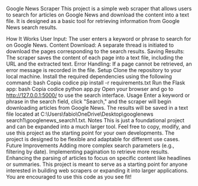 Google News Scraper
This project is a simple web scraper that allows users to search for articles on Google News and download the content into a text file. It is designed as a basic tool for retrieving information from Google News search results.

How It Works
User Input: The user enters a keyword or phrase to search for on Google News.
Content Download: A separate thread is initiated to download the pages corresponding to the search results.
Saving Results: The scraper saves the content of each page into a text file, including the URL and the extracted text.
Error Handling: If a page cannot be retrieved, an error message is recorded in the file.
Setup
Clone the repository to your local machine.
Install the required dependencies using the following command:
bash
Copia codice
pip install -r requirements.txt
Run the Flask app:
bash
Copia codice
python app.py
Open your browser and go to http://127.0.0.1:5000/ to use the search interface.
Usage
Enter a keyword or phrase in the search field, click "Search," and the scraper will begin downloading articles from Google News.
The results will be saved in a text file located at C:\Users\fabio\OneDrive\Desktop\googlenews search1\googlenews_search1.txt.
Notes
This is just a foundational project and can be expanded into a much larger tool.
Feel free to copy, modify, and use this project as the starting point for your own developments. The project is designed to be flexible and adaptable for different use cases.
Future Improvements
Adding more complex search parameters (e.g., filtering by date).
Implementing pagination to retrieve more results.
Enhancing the parsing of articles to focus on specific content like headlines or summaries.
This project is meant to serve as a starting point for anyone interested in building web scrapers or expanding it into larger applications. You are encouraged to use this code as you see fit!
